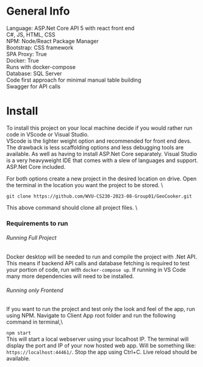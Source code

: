 # General Info

Language: ASP.Net Core API 5 with react front end\
C#, JS, HTML, CSS\
NPM: Node/React Package Manager\
Bootstrap: CSS framework\
SPA Proxy: True\
Docker: True\
Runs with docker-compose\
Database: SQL Server\
Code first approach for minimal manual table building \
Swagger for API calls


# Install
To install this project on your local machine decide if you would rather run code in VScode or Visual Studio.\
VScode is the lighter weight option and recommended for front end devs. The drawback is less scaffolding options and less debugging tools are available. As well as having to install ASP.Net Core separately. 
Visual Studio is a very heavyweight IDE that comes with a slew of languages and support. ASP.Net Core included. 

For both options create a new project in the desired location on drive. Open the terminal in the location you want the project to be stored. \

`git clone https://github.com/WVU-CS230-2023-08-Group01/GeoCooker.git`

This above command should clone all project files. \

### Requirements to run 

###### Running Full Project

Docker desktop will be needed to run and compile the project with .Net API. This means if backend API calls and database fetching is required to test your portion of code, run with 
`docker-compose up`. If running in VS Code many more dependencies will need to be installed. 

###### Running only Frontend

If you want to run the project and test only the look and feel of the app, run using NPM. Navigate to Client App root folder and run the following command in terminal,\

`npm start`\
This will start a local webserver using your localhost IP. The terminal will display the port and IP of your now hosted web app. Will be something like: `https://localhost:44461/`. Stop the app using Ctrl+C. Live reload should be available. 
